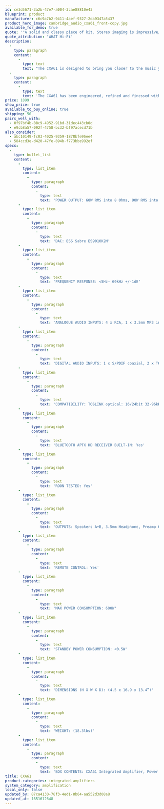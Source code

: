 ```yaml
---
id: ce3d5671-3a2b-47e7-a004-3cae88810e43
blueprint: product
manufacturer: c6c9a7b2-9411-4aef-9327-2da9347a5437
product_hero_image: cambridge_audio_cxa61_front-copy.jpg
available_for_demo: true
quote: '"A solid and classy piece of kit. Stereo imaging is impressive… the CXA61 is an real winner"'
quote_attribution: 'WHAT Hi-Fi'
description:
  -
    type: paragraph
    content:
      -
        type: text
        text: "The CXA61 is designed to bring you closer to the music you love. It’s designed to put you right at the heart of your favorite recordings, telling you the story of every note in the most natural, most effortless, most detailed way imaginable. Analogue or digital, lo-fi or hi-res, the CXA61 lets the music take you where you want to go.\_\_"
  -
    type: paragraph
    content:
      -
        type: text
        text: 'The CXA61 has been engineered, refined and finessed with only one objective in mind: to deliver the most thrillingly musical sound you’ve ever experienced. Every choice of component, and every engineering decision, has been made in order to minimize coloration of the sound and maximize its accuracy. Cambridge Audio has drawn on every one of its 50 years of experience to make the CXA61 its most accomplished integrated amplifier yet.'
price: 1099
show_price: true
available_to_buy_online: true
shipping: 50
pairs_well_with:
  - 0f97bf4b-88c9-4952-91bd-31dec443cb0d
  - e9cb8a57-092f-4758-bc32-bf97acecd71b
also_consider:
  - abc10149-fc03-4025-9359-1878bfe96ee4
  - 584ccd3e-d420-47fe-894b-f773bbe992ef
specs:
  -
    type: bullet_list
    content:
      -
        type: list_item
        content:
          -
            type: paragraph
            content:
              -
                type: text
                text: 'POWER OUTPUT: 60W RMS into 8 Ohms, 90W RMS into 4 Ohms'
      -
        type: list_item
        content:
          -
            type: paragraph
            content:
              -
                type: text
                text: 'DAC: ESS Sabre ES9010K2M'
      -
        type: list_item
        content:
          -
            type: paragraph
            content:
              -
                type: text
                text: 'FREQUENCY RESPONSE: <5Hz– 60kHz +/-1dB'
      -
        type: list_item
        content:
          -
            type: paragraph
            content:
              -
                type: text
                text: 'ANALOGUE AUDIO INPUTS: 4 x RCA, 1 x 3.5mm MP3 input (front panel)'
      -
        type: list_item
        content:
          -
            type: paragraph
            content:
              -
                type: text
                text: 'DIGITAL AUDIO INPUTS: 1 x S/PDIF coaxial, 2 x TOSLINK optical, 1 x USB audio, Bluetooth (integrated)'
      -
        type: list_item
        content:
          -
            type: paragraph
            content:
              -
                type: text
                text: 'COMPATIBILITY: TOSLINK optical: 16/24bit 32-96kHz PCM only, S/PDIF coaxial: 16/24bit 32-192kHz PCM only, USB: audio profile 1.0/2.0 (default 2.0), up to 32bit 384kHz PCM, up to DSD256 or DoP256, Bluetooth: 4.2 A2DP/AVRCP supporting up to aptX HD (24bit 48kHz)'
      -
        type: list_item
        content:
          -
            type: paragraph
            content:
              -
                type: text
                text: 'BLUETOOTH APTX HD RECEIVER BUILT-IN: Yes'
      -
        type: list_item
        content:
          -
            type: paragraph
            content:
              -
                type: text
                text: 'ROON TESTED: Yes'
      -
        type: list_item
        content:
          -
            type: paragraph
            content:
              -
                type: text
                text: 'OUTPUTS: Speakers A+B, 3.5mm Headphone, Preamp Output, Subwoofer Output'
      -
        type: list_item
        content:
          -
            type: paragraph
            content:
              -
                type: text
                text: 'REMOTE CONTROL: Yes'
      -
        type: list_item
        content:
          -
            type: paragraph
            content:
              -
                type: text
                text: 'MAX POWER CONSUMPTION: 600W'
      -
        type: list_item
        content:
          -
            type: paragraph
            content:
              -
                type: text
                text: 'STANDBY POWER CONSUMPTION: <0.5W'
      -
        type: list_item
        content:
          -
            type: paragraph
            content:
              -
                type: text
                text: 'DIMENSIONS (H X W X D): (4.5 x 16.9 x 13.4”)'
      -
        type: list_item
        content:
          -
            type: paragraph
            content:
              -
                type: text
                text: 'WEIGHT: (18.3lbs)'
      -
        type: list_item
        content:
          -
            type: paragraph
            content:
              -
                type: text
                text: 'BOX CONTENTS: CXA61 Integrated Amplifier, Power Cable, 3 x AAA Batteries, Remote Control, Control Bus Cable'
title: CXA61
product-categories: integrated-amplifiers
system_category: amplification
local_only: false
updated_by: 87ca4130-78f3-4ed1-8b64-aa552d3d08a8
updated_at: 1651612648
---
```


